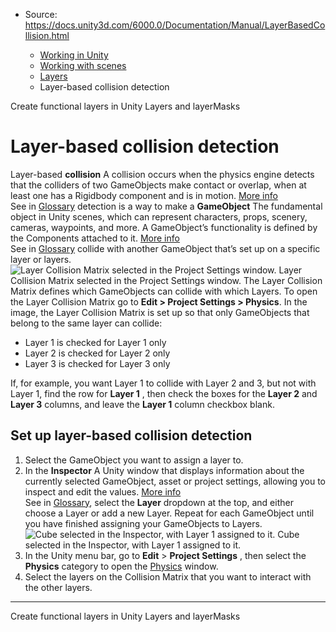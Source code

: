 * Source: https://docs.unity3d.com/6000.0/Documentation/Manual/LayerBasedCollision.html

  * [Working in Unity](https://docs.unity3d.com/6000.0/Documentation/Manual/working-in-unity.html)
  * [Working with scenes](https://docs.unity3d.com/6000.0/Documentation/Manual/working-with-scenes.html)
  * [Layers](https://docs.unity3d.com/6000.0/Documentation/Manual/Layers.html)
  * Layer-based collision detection


[](https://docs.unity3d.com/6000.0/Documentation/Manual/create-layers.html)
Create functional layers in Unity
[](https://docs.unity3d.com/6000.0/Documentation/Manual/layers-and-layermasks.html)
Layers and layerMasks
# Layer-based collision detection
Layer-based **collision** A collision occurs when the physics engine detects that the colliders of two GameObjects make contact or overlap, when at least one has a Rigidbody component and is in motion. [More info](https://docs.unity3d.com/6000.0/Documentation/Manual/CollidersOverview.html)  
See in [Glossary](https://docs.unity3d.com/6000.0/Documentation/Manual/Glossary.html#Collision) detection is a way to make a **GameObject** The fundamental object in Unity scenes, which can represent characters, props, scenery, cameras, waypoints, and more. A GameObject’s functionality is defined by the Components attached to it. [More info](https://docs.unity3d.com/6000.0/Documentation/Manual/class-GameObject.html)  
See in [Glossary](https://docs.unity3d.com/6000.0/Documentation/Manual/Glossary.html#GameObject) collide with another GameObject that’s set up on a specific layer or layers.
![Layer Collision Matrix selected in the Project Settings window.](https://docs.unity3d.com/6000.0/Documentation/uploads/Main/layer-collision-matrix.png) Layer Collision Matrix selected in the Project Settings window.
The Layer Collision Matrix defines which GameObjects can collide with which Layers. To open the Layer Collision Matrix go to **Edit > Project Settings > Physics**.
In the image, the Layer Collision Matrix is set up so that only GameObjects that belong to the same layer can collide: 
  * Layer 1 is checked for Layer 1 only
  * Layer 2 is checked for Layer 2 only
  * Layer 3 is checked for Layer 3 only


If, for example, you want Layer 1 to collide with Layer 2 and 3, but not with Layer 1, find the row for **Layer 1** , then check the boxes for the **Layer 2** and **Layer 3** columns, and leave the **Layer 1** column checkbox blank.
## Set up layer-based collision detection
  1. Select the GameObject you want to assign a layer to.
  2. In the **Inspector** A Unity window that displays information about the currently selected GameObject, asset or project settings, allowing you to inspect and edit the values. [More info](https://docs.unity3d.com/6000.0/Documentation/Manual/UsingTheInspector.html)  
See in [Glossary](https://docs.unity3d.com/6000.0/Documentation/Manual/Glossary.html#Inspector), select the **Layer** dropdown at the top, and either choose a Layer or add a new Layer. Repeat for each GameObject until you have finished assigning your GameObjects to Layers.
![Cube selected in the Inspector, with Layer 1 assigned to it.](https://docs.unity3d.com/6000.0/Documentation/uploads/Main/layer-collision-selection.png) Cube selected in the Inspector, with Layer 1 assigned to it.
  3. In the Unity menu bar, go to **Edit** > **Project Settings** , then select the **Physics** category to open the [Physics](https://docs.unity3d.com/6000.0/Documentation/Manual/class-PhysicsManager.html) window.
  4. Select the layers on the Collision Matrix that you want to interact with the other layers.


* * *
[](https://docs.unity3d.com/6000.0/Documentation/Manual/create-layers.html)
Create functional layers in Unity
[](https://docs.unity3d.com/6000.0/Documentation/Manual/layers-and-layermasks.html)
Layers and layerMasks

